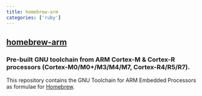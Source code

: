 ```yaml
---
title: homebrew-arm
categories: ['ruby']
---
```

## [homebrew-arm](https://github.com/osx-cross/homebrew-arm)

### Pre-built GNU toolchain from ARM Cortex-M & Cortex-R processors (Cortex-M0/M0+/M3/M4/M7, Cortex-R4/R5/R7).


This repository contains the GNU Toolchain for ARM Embedded Processors as formulae for [Homebrew](https://brew.sh).
